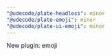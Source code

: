 ```yaml
---
"@udecode/plate-headless": minor
"@udecode/plate-emoji": minor
"@udecode/plate-ui-emoji": minor
---
```


New plugin: emoji
